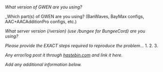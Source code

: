_What version of GWEN are you using?_
 
 
_Which part(s) of GWEN are you using? (BanWaves, BayMax configs, AAC+AACAdditionPro configs, etc.)
 
 
_What server version (/version) (use /bungee for BungeeCord) are you using?_


_Please provide the EXACT steps required to reproduce the problem..._
1.
2.
3.

_Any error/log post it through [hastebin.com](http://hastebin.com) and link it here._


_Add any additional information below._
